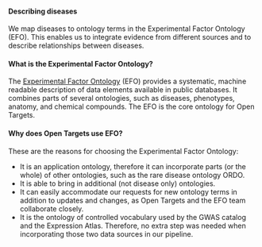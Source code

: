 #### Describing diseases

We map diseases to ontology terms in the Experimental Factor Ontology \(EFO\). This enables us to integrate evidence from different sources and to describe relationships between diseases.

#### What is the Experimental Factor Ontology?

The [Experimental Factor Ontology](http://www.ebi.ac.uk/efo/) \(EFO\) provides a systematic, machine readable description of data elements available in public databases. It combines parts of several ontologies, such as diseases, phenotypes, anatomy, and chemical compounds. The EFO is the core ontology for Open Targets.

#### Why does Open Targets use EFO?

These are the reasons for choosing the Experimental Factor Ontology:

* It is an application ontology, therefore it can incorporate parts \(or the whole\) of other ontologies, such as the rare disease ontology ORDO.
* It is able to bring in additional \(not disease only\) ontologies.
* It can easily accommodate our requests for new ontology terms in addition to updates and changes, as Open Targets and the EFO team collaborate closely.
* It is the ontology of controlled vocabulary used by the GWAS catalog and the Expression Atlas. Therefore, no extra step was needed when incorporating those two data sources in our pipeline.



